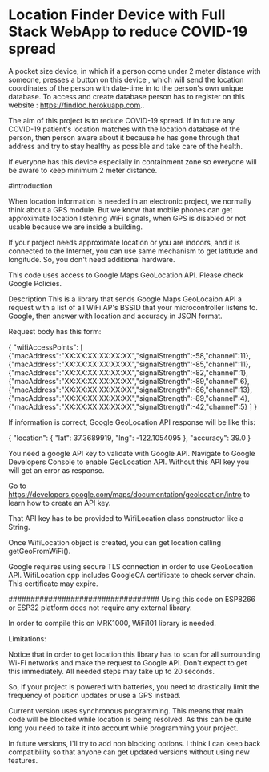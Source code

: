# Location Finder Device with Full Stack WebApp to reduce COVID-19 spread

A pocket size device, in which if a person come under 2 meter distance with someone, presses a button on this device , which will send the location coordinates of the person with date-time in to the person's own unique database. To access and create database person has to register on this website : https://findloc.herokuapp.com..

The aim of this project is to reduce COVID-19 spread. If in future any COVID-19 patient's location matches with the location database of the person, then person aware about it because he has gone through that address and try to stay healthy as possible and take care of the health.

If everyone has this device especially in containment zone so everyone will be aware to keep minimum 2 meter distance.



#introduction 

When location information is needed in an electronic project, we normally think about a GPS module. But we know that mobile phones can get approximate location listening WiFi signals, when GPS is disabled or not usable because we are inside a building.

If your project needs approximate location or you are indoors, and it is connected to the Internet, you can use same mechanism to get latitude and longitude. So, you don't need additional hardware.

This code uses access to Google Maps GeoLocation API. Please check Google Policies.

Description
This is a library that sends Google Maps GeoLocaion API a request with a list of all WiFi AP's BSSID that your microcontroller listens to. Google, then answer with location and accuracy in JSON format.

Request body has this form:

{
	"wifiAccessPoints": [
		{"macAddress":"XX:XX:XX:XX:XX:XX","signalStrength":-58,"channel":11},
		{"macAddress":"XX:XX:XX:XX:XX:XX","signalStrength":-85,"channel":11},
		{"macAddress":"XX:XX:XX:XX:XX:XX","signalStrength":-82,"channel":1},
		{"macAddress":"XX:XX:XX:XX:XX:XX","signalStrength":-89,"channel":6},
		{"macAddress":"XX:XX:XX:XX:XX:XX","signalStrength":-86,"channel":13},
		{"macAddress":"XX:XX:XX:XX:XX:XX","signalStrength":-89,"channel":4},
		{"macAddress":"XX:XX:XX:XX:XX:XX","signalStrength":-42,"channel":5}
   ]
}

If information is correct, Google GeoLocation API response will be like this:

{
 "location": {
  "lat": 37.3689919,
  "lng": -122.1054095
 },
 "accuracy": 39.0
}

You need a google API key to validate with Google API. Navigate to Google Developers Console to enable GeoLocation API. Without this API key you will get an error as response.

Go to https://developers.google.com/maps/documentation/geolocation/intro to learn how to create an API key.

That API key has to be provided to WifiLocation class constructor like a String.

Once WifiLocation object is created, you can get location calling getGeoFromWiFi().

Google requires using secure TLS connection in order to use GeoLocation API. WifiLocation.cpp includes GoogleCA certificate to check server chain. This certificate may expire.

##################################
Using this code on ESP8266 or ESP32 platform does not require any external library.

In order to compile this on MRK1000, WiFi101 library is needed.


Limitations:

Notice that in order to get location this library has to scan for all surrounding Wi-Fi networks and make the request to Google API. Don't expect to get this immediately. All needed steps may take up to 20 seconds.

So, if your project is powered with batteries, you need to drastically limit the frequency of position updates or use a GPS instead.

Current version uses synchronous programming. This means that main code will be blocked while location is being resolved. As this can be quite long you need to take it into account while programming your project.

In future versions, I'll try to add non blocking options. I think I can keep back compatibility so that anyone can get updated versions without using new features.
